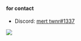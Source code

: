 
#### for contact

- Discord: [mert twnr#1337](https://discord.com/users/374069091998367745)

![](https://komarev.com/ghpvc/?username=your-github-tvnr&color=blueviolet)

